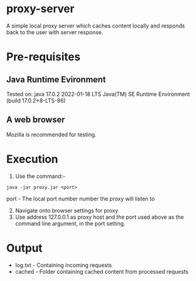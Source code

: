 # proxy-server
A simple local proxy server which caches content locally and responds back to the user with server response.

# Pre-requisites
## Java Runtime Evironment
Tested on: 
java 17.0.2 2022-01-18 LTS
Java(TM) SE Runtime Environment (build 17.0.2+8-LTS-86)

## A web browser
Mozilla is recommended for testing.

# Execution

1) Use the command:-
```
java -jar proxy.jar <port>
```
port - The local port number number the proxy will listen to


2) Navigate onto browser settings for proxy
3) Use address 127.0.0.1 as proxy host and the port used above as the command line argument, in the port setting.

# Output
- log.txt - Containing incoming requests
- cached - Folder containing cached content from processed requests

